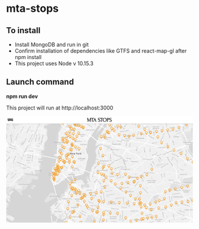 # mta-stops

## To install

- Install MongoDB and run in git
- Confirm installation of dependencies like GTFS and react-map-gl after npm install
- This project uses Node v 10.15.3

## Launch command

**npm run dev**

This project will run at http://localhost:3000

![project](public/project.png)
